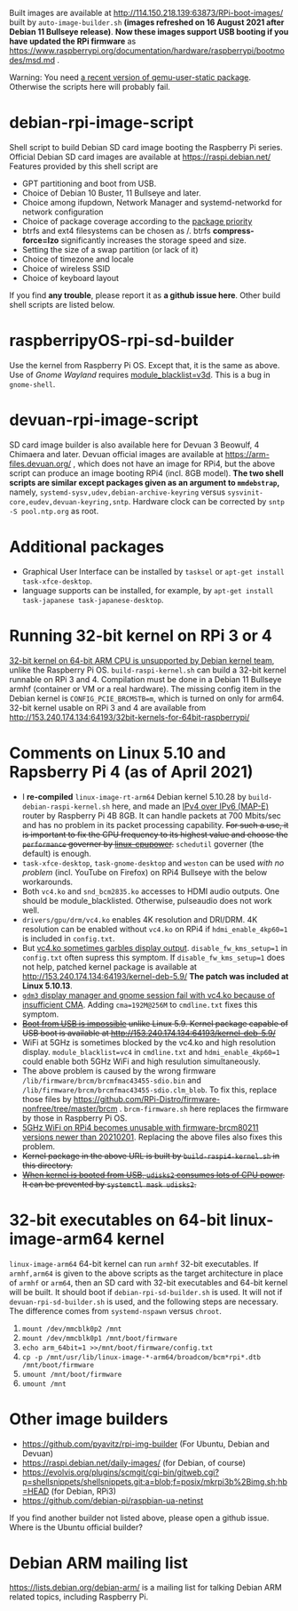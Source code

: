 Built images are available at http://114.150.218.139:63873/RPi-boot-images/ built by `auto-image-builder.sh` **(images refreshed on 16 August 2021 after Debian 11 Bullseye release)**.
**Now these images support USB booting if you have updated the RPi firmware** as https://www.raspberrypi.org/documentation/hardware/raspberrypi/bootmodes/msd.md .

Warning: You need [a recent version of qemu-user-static package](https://packages.debian.org/sid/qemu-user-static). Otherwise the scripts here will probably fail.

# debian-rpi-image-script
Shell script to build Debian SD card image booting the Raspberry Pi series.
Official Debian SD card images are available at https://raspi.debian.net/ Features provided by this shell script are

* GPT partitioning and boot from USB.
* Choice of Debian 10 Buster, 11 Bullseye and later.
* Choice among ifupdown, Network Manager and systemd-networkd for network configuration
* Choice of package coverage according to the [package priority](https://www.debian.org/doc/debian-policy/ch-archive.html#s-priorities)
* btrfs and ext4 filesystems can be chosen as /. btrfs **compress-force=lzo** significantly increases the storage speed and size.
* Setting the size of a swap partition (or lack of it)
* Choice of timezone and locale
* Choice of wireless SSID
* Choice of keyboard layout

If you find **any trouble**, please report it as **a github issue here**.
Other build shell scripts are listed below.

# raspberripyOS-rpi-sd-builder

Use the kernel from Raspberry Pi OS. Except that, it is the same as above. Use of *Gnome Wayland* requires [module_blacklist=v3d](https://github.com/raspberrypi/linux/issues/4202). This is a bug in `gnome-shell`.

# devuan-rpi-image-script
SD card image builder is also available here for Devuan 3 Beowulf, 4 Chimaera and later. Devuan official images are available at https://arm-files.devuan.org/
, which does not have an image for RPi4, but the above script can produce an image booting RPi4 (incl. 8GB model).
**The two shell scripts are similar except packages given as an argument to `mmdebstrap`,**
namely, `systemd-sysv,udev,debian-archive-keyring` versus `sysvinit-core,eudev,devuan-keyring,sntp`.
Hardware clock can be corrected by `sntp -S pool.ntp.org` as root.

# Additional packages
* Graphical User Interface can be installed by `tasksel` or `apt-get install task-xfce-desktop`.
* language supports can be installed, for example, by `apt-get install task-japanese task-japanese-desktop`.

# Running 32-bit kernel on RPi 3 or 4
[32-bit kernel on 64-bit ARM CPU is unsupported by Debian kernel team](https://bugs.debian.org/cgi-bin/bugreport.cgi?bug=971059#12), unlike the Raspberry Pi OS. `build-raspi-kernel.sh` can build a 32-bit kernel runnable on RPi 3 and 4. Compilation must be done in a Debian 11 Bullseye armhf (container or VM or a real hardware). The missing config item in the Debian kernel is `CONFIG_PCIE_BRCMSTB=m`, which is turned on only for arm64. 32-bit kernel usable on RPi 3 and 4 are available from http://153.240.174.134:64193/32bit-kernels-for-64bit-raspberrypi/

# Comments on Linux 5.10 and Rapsberry Pi 4 (as of April 2021)
* I **re-compiled** `linux-image-rt-arm64` Debian kernel 5.10.28 by `build-debian-raspi-kernel.sh` here, and made an [IPv4 over IPv6 (MAP-E)](https://www.slideshare.net/akiranakagawa3/20150304-apricot2015apnicfukuoka) router by Raspberry Pi 4B 8GB. It can handle packets at 700 Mbits/sec and has no problem in its packet processing capability. ~~For such a use, it is important to fix the CPU frequency to its highest value and choose the `performance` governer by [linux-cpupower]( https://packages.debian.org/stable/linux-cpupower).~~ `schedutil` governer (the default) is enough.
* `task-xfce-desktop`, `task-gnome-desktop` and `weston` can be used *with no problem* (incl. YouTube on Firefox) on RPi4 Bullseye with the below workarounds.
* Both `vc4.ko` and `snd_bcm2835.ko` accesses to HDMI audio outputs. One should be module_blacklisted. Otherwise, pulseaudio does not work well.
* `drivers/gpu/drm/vc4.ko` enables 4K resolution and DRI/DRM. 4K resolution can be enabled without `vc4.ko` on RPi4 if `hdmi_enable_4kp60=1` is included in `config.txt`.
* But [vc4.ko sometimes garbles display output](https://bugs.debian.org/cgi-bin/bugreport.cgi?bug=980785). `disable_fw_kms_setup=1` in `config.txt` often supress this symptom. If `disable_fw_kms_setup=1` does not help, patched kernel package is available at http://153.240.174.134:64193/kernel-deb-5.9/ **The patch was included at Linux 5.10.13**.
* [`gdm3` display manager and gnome session fail with vc4.ko because of insufficient CMA](https://bugs.debian.org/cgi-bin/bugreport.cgi?bug=980536). Adding `cma=192M@256M` to `cmdline.txt` fixes this symptom.
* ~~[Boot from USB is impossible](https://bugs.debian.org/cgi-bin/bugreport.cgi?bug=977694) unlike Linux 5.9. Kernel package capable of USB boot is available at http://153.240.174.134:64193/kernel-deb-5.9/~~
* WiFi at 5GHz is sometimes blocked by the vc4.ko and high resolution display. `module_blacklist=vc4` in `cmdline.txt` and `hdmi_enable_4kp60=1` could enable both 5GHz WiFi and high resulution simultaneously.
* The above problem is caused by the wrong firmware `/lib/firmware/brcm/brcmfmac43455-sdio.bin` and `/lib/firmware/brcm/brcmfmac43455-sdio.clm_blob`. To fix this, replace those files by https://github.com/RPi-Distro/firmware-nonfree/tree/master/brcm . `brcm-firmware.sh` here replaces the firmware by those in Raspberry Pi OS.
* [5GHz WiFi on RPi4 becomes unusable with firmware-brcm80211 versions newer than 20210201](https://bugs.debian.org/cgi-bin/bugreport.cgi?bug=985632). Replacing the above files also fixes this problem.
* ~~Kernel package in the above URL is built by `build-raspi4-kernel.sh` in this directory.~~
* ~~[When kernel is booted from USB, `udisks2` consumes lots of CPU power](https://bugs.debian.org/cgi-bin/bugreport.cgi?bug=980980). It can be prevented by `systemctl mask udisks2`.~~

# 32-bit executables on 64-bit linux-image-arm64 kernel
`linux-image-arm64` 64-bit kernel can run `armhf` 32-bit executables. If `armhf,arm64` is given to the above scripts as
the target architecture in place of `armhf` or `arm64`,
then an SD card with 32-bit executables and 64-bit kernel will be built.
It should boot if `debian-rpi-sd-builder.sh` is used.
It will not if `devuan-rpi-sd-builder.sh` is used,
and the following steps are necessary. The difference comes from `systemd-nspawn` versus `chroot`.

1. `mount /dev/mmcblk0p2 /mnt`
2. `mount /dev/mmcblk0p1 /mnt/boot/firmware`
3. `echo arm_64bit=1 >>/mnt/boot/firmware/config.txt`
4. `cp -p /mnt/usr/lib/linux-image-*-arm64/broadcom/bcm*rpi*.dtb /mnt/boot/firmware`
5. `umount /mnt/boot/firmware`
6. `umount /mnt`

# Other image builders
* https://github.com/pyavitz/rpi-img-builder (For Ubuntu, Debian and Devuan)
* https://raspi.debian.net/daily-images/ (for Debian, of course)
* https://evolvis.org/plugins/scmgit/cgi-bin/gitweb.cgi?p=shellsnippets/shellsnippets.git;a=blob;f=posix/mkrpi3b%2Bimg.sh;hb=HEAD (for Debian, RPi3)
* https://github.com/debian-pi/raspbian-ua-netinst

If you find another builder not listed above, please open a github issue. Where is the Ubuntu official builder?

# Debian ARM mailing list
https://lists.debian.org/debian-arm/ is a mailing list for talking Debian ARM related topics, including Raspberry Pi.
